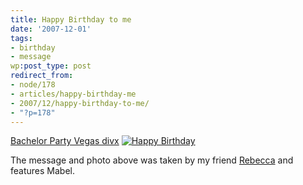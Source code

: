 ```yaml
---
title: Happy Birthday to me
date: '2007-12-01'
tags:
- birthday
- message
wp:post_type: post
redirect_from:
- node/178
- articles/happy-birthday-me
- 2007/12/happy-birthday-to-me/
- "?p=178"
---
```


[Bachelor Party Vegas divx](http://www.iucn-tftsg.org/?bachelor_party_vegas) [ ![Happy Birthday](http://farm3.static.flickr.com/2109/2079204822_f46a1a9900.jpg) ](http://www.flickr.com/photos/bensheldon/2079204822/ "Happy Birthday by bensheldon, on Flickr")

The message and photo above was taken by my friend [Rebecca](http://circuitous.org) and features Mabel.
